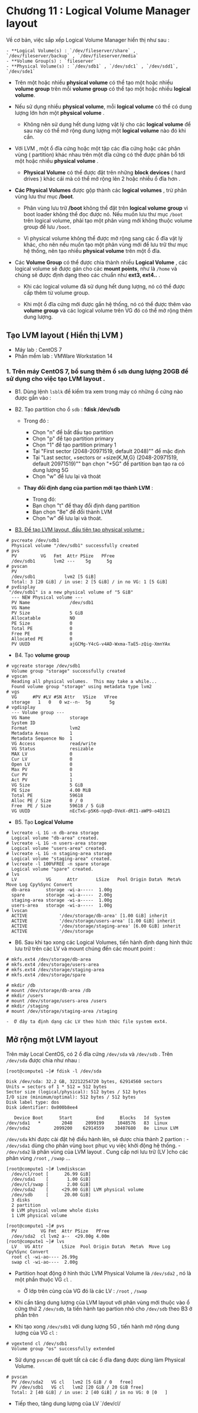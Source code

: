 # Chương 11 : Logical Volume Manager layout

Về cơ bản, việc sắp xếp Logical Volume Manager hiển thị như sau :

	- **Logical Volume(s) : `/dev/fileserver/share` , `/dev/fileserver/backup` , `/dev/fileserver/media`
	- **Volume Group(s) : `fileserver`
	- **Physical Volume(s) : `/dev/sdb1` , `/dev/sdc1` , `/dev/sdd1`, `/dev/sde1`

- Trên một hoặc nhiều **physical volume**	có thể tạo một hoặc nhiều **volume group**
trên mỗi **volume group** có thể tạo một hoặc nhiều **logical volume**.

- Nếu sử dụng nhiều **physical volume**, mỗi **logical volume** có thể có dung lượng lớn hơn một **physical
volume** .

	- Không nên sử dụng hết dung lượng vật lý cho các **logical volume** để sau này có thể mở rộng dung
	lượng một **logical volume** nào đó khi cần.

- Với LVM , một ổ đĩa cứng hoặc một tập các đĩa cứng hoặc các phân vùng ( partition) khác nhau trên một 
đĩa cứng có thể được phân bổ tới một hoặc nhiều **physical volume** .

	- **Physical Volume** có thể được đặt trên những **block devices** ( hard drives ) khác cái mà 
	có thể mở rộng lên 2 hoặc nhiều ổ đĩa hơn .

- **Các Physical Volumes** được gộp thành các **logical volumes** , trừ phân vùng lưu thư mục **/boot**.

	- Phân vùng lưu trữ **/boot** không thể đặt trên **logical volume group** vì boot loader không thể đọc được nó.
	Nếu muốn lưu thư mục `/boot` trên logical volume, phải tạo một phân vùng mới không thuộc volume group để lưu `/boot`.
	
	- Vì physical volume không thể được mở rộng sang các ổ đĩa vật lý khác, cho nên nếu muốn tạo một phân vùng mới để
	lưu trữ thư mục hệ thống, nên tạo nhiều **physical volume** trên một ổ đĩa.
	
- Các **Volume Group** có thể được chia thành nhiều **Logical Volume** , các logical volume sẽ được gán cho các **mount points**,
như là `/home` và chúng sẽ được định dạng theo các chuẩn như **ext3, ext4..** .

	- Khi các logical volume đã sử dụng hết dung lượng, nó có thể được cấp thêm từ volume group. 
	
	- Khi một ổ đĩa cứng mới được gắn hệ thống, nó có thể được thêm vào **volume group**  và các logical volume trên 
	VG đó có thể mở rộng thêm dung lượng.
	
	
## Tạo LVM layout ( Hiển thị LVM )

- Máy lab :  CentOS 7
- Phần mềm lab : VMWare Workstation 14 


### 1. Trên máy CentOS 7, bổ sung thêm ổ `sdb` dung lượng 20GB để sử dụng cho việc tạo LVM layout .

- B1. Dùng lệnh `lsblk` để kiểm tra xem trong máy có những ổ cứng nào được gắn vào :

- B2. Tạo partition cho ổ `sdb` : **fdisk /dev/sdb**

	-  Trong đó : 
		- Chọn "n" để bắt đầu tạo partition
		- Chọn "p" để tạo partition primary
		- Chọn "1" để tạo partition primary 1
		- Tại "First sector (2048-20971519, default 2048)"" để mặc định
		- Tại "Last sector, +sectors or +size{K,M,G} (2048-20971519, default 20971519)"" bạn chọn "+5G" để partition bạn tạo ra có dung lượng 5G
		- Chọn "w" để lưu lại và thoát

	- **Thay đổi định dạng của partion mới tạo thành LVM** :
	
		- Trong đó: 
		- Bạn chọn "t" để thay đổi định dạng partition
		- Bạn chọn "8e" để đổi thành LVM
		- Chọn "w" để lưu lại và thoát.
		
- [B3. Để tạo LVM layout, đầu tiên tạo physical volume :](#b3)

```
# pvcreate /dev/sdb1
  Physical volume "/dev/sdb1" successfully created
# pvs
  PV         VG   Fmt  Attr PSize   PFree
  /dev/sdb1       lvm2 ---    5g 	  5g
# pvscan
  PV
  /dev/sdb1           lvm2 [5 GiB]
  Total: 3 [20 GiB] / in use: 2 [5 GiB] / in no VG: 1 [5 GiB]
# pvdisplay
 "/dev/sdb1" is a new physical volume of "5 GiB"
  --- NEW Physical volume ---
  PV Name               /dev/sdb1
  VG Name
  PV Size               5 GiB
  Allocatable           NO
  PE Size               0
  Total PE              0
  Free PE               0
  Allocated PE          0
  PV UUID               ajGCMg-Y4cG-v4AD-Wxma-TaE5-zQig-XmnYAx
```

- B4. Tạo **volume group**

```
# vgcreate storage /dev/sdb1
  Volume group "storage" successfully created
# vgscan
  Reading all physical volumes.  This may take a while...
  Found volume group "storage" using metadata type lvm2
# vgs
  VG      #PV #LV #SN Attr   VSize   VFree
  storage   1   0   0 wz--n-  5g 	   5g
# vgdisplay
  --- Volume group ---
  VG Name               storage
  System ID
  Format                lvm2
  Metadata Areas        1
  Metadata Sequence No  1
  VG Access             read/write
  VG Status             resizable
  MAX LV                0
  Cur LV                0
  Open LV               0
  Max PV                0
  Cur PV                1
  Act PV                1
  VG Size               5 GiB
  PE Size               4.00 MiB
  Total PE              59618
  Alloc PE / Size       0 / 0
  Free  PE / Size       59618 / 5 GiB
  VG UUID               nEcTxG-p5K6-npqD-OVeX-dRI1-aWP9-o4D1Z1
```

- B5. Tạo **Logical Volume** 

```
# lvcreate -L 1G -n db-area storage
  Logical volume "db-area" created.
# lvcreate -L 1G -n users-area storage
  Logical volume "users-area" created.
# lvcreate -L 1G -n staging-area storage
  Logical volume "staging-area" created.
# lvcreate -l 100%FREE -n spare storage
  Logical volume "spare" created.
# lvs
  LV           VG      Attr       LSize   Pool Origin Data%  Meta%  Move Log Cpy%Sync Convert
  db-area      storage -wi-a-----  1.00g
  spare        storage -wi-a-----  2.00g
  staging-area storage -wi-a-----  1.00g
  users-area   storage -wi-a-----  1.00g
# lvscan
  ACTIVE            '/dev/storage/db-area' [1.00 GiB] inherit
  ACTIVE            '/dev/storage/users-area' [1.00 GiB] inherit
  ACTIVE            '/dev/storage/staging-area' [6.00 GiB] inherit
  ACTIVE            '/dev/storage
```

- B6. Sau khi tạo xong các Logical Volumes, tiến hành định dạng hình thức lưu trữ trên các LV và mount 
chúng đến các mount point :

```
# mkfs.ext4 /dev/storage/db-area
# mkfs.ext4 /dev/storage/users-area
# mkfs.ext4 /dev/storage/staging-area
# mkfs.ext4 /dev/storage/spare

# mkdir /db
# mount /dev/storage/db-area /db
# mkdir /users
# mount /dev/storage/users-area /users
# mkdir /staging
# mount /dev/storage/staging-area /staging
```

	-  Ở đây ta định dạng các LV theo hình thức file system ext4.
	
## Mở rộng một LVM layout 

Trên máy Local CentOS, có 2 ổ đĩa cứng `/dev/sda` và `/dev/sdb` . Trên `/dev/sda` được chia như nhau :

```
[root@compute1 ~]# fdisk -l /dev/sda

Disk /dev/sda: 32.2 GB, 32212254720 bytes, 62914560 sectors
Units = sectors of 1 * 512 = 512 bytes
Sector size (logical/physical): 512 bytes / 512 bytes
I/O size (minimum/optimal): 512 bytes / 512 bytes
Disk label type: dos
Disk identifier: 0x000b8ee4

   Device Boot      Start         End      Blocks   Id  System
/dev/sda1   *        2048     2099199     1048576   83  Linux
/dev/sda2         2099200    62914559    30407680   8e  Linux LVM
```

`/dev/sda` khi được cài đặt hệ điều hành lên, sẽ được chia thành 2 partion :
	- `/dev/sda1` dùng cho phân vùng `boot` phục vụ việc khởi động hệ thống. 
	- `/dev/sda2` là phân vùng của LVM layout . Cung cấp nơi lưu trữ (LV )cho các phân vùng `/root` , `/swap` ...

```
[root@compute1 ~]# lvmdiskscan
  /dev/cl/root [      26.99 GiB]
  /dev/sda1    [       1.00 GiB]
  /dev/cl/swap [       2.00 GiB]
  /dev/sda2    [     <29.00 GiB] LVM physical volume
  /dev/sdb     [      20.00 GiB]  
  3 disks
  2 partition
  0 LVM physical volume whole disks
  1 LVM physical volume
```

```
[root@compute1 ~]# pvs
  PV         VG Fmt  Attr PSize   PFree
  /dev/sda2  cl lvm2 a--  <29.00g 4.00m
[root@compute1 ~]# lvs
  LV   VG Attr       LSize  Pool Origin Data%  Meta%  Move Log                                                                                                        Cpy%Sync Convert
  root cl -wi-ao---- 26.99g                                                                                                                                          
  swap cl -wi-ao----  2.00g                                                                                                                                          
```

- Partition hoạt động ở hình thức LVM Physical Volume là `/dev/sda2` , nó là một phần thuộc 
VG `cl` . 
	
	- Ở lớp trên cùng của VG đó là các LV : `/root` , `/swap` 
	
- Khi cần tăng dung lượng của LVM layout với phân vùng mới thuộc vào ổ cứng thứ 2 `/dev/sdb`, ta tiến
hành tạo partion nhỏ cho `/dev/sdb` theo <a name="b3"> B3 ở phần trên </a>

- Khi tạo xong `/dev/sdb1` với dung lượng 5G , tiến hành mở rộng dung lượng của VG `cl` :

```
# vgextend cl /dev/sdb1
  Volume group "os" successfully extended
```

- Sử dụng `pvscan` để quét tất cả các ổ đĩa đang được dùng làm Physical Volume. 

```
# pvscan
  PV /dev/sda2   VG cl   lvm2 [5 GiB / 0   free]
  PV /dev/sdb1   VG cl   lvm2 [20 GiB / 20 GiB free]
  Total: 2 [40 GiB] / in use: 2 [40 GiB] / in no VG: 0 [0   ]
```
- Tiếp theo, tăng dung lượng của LV `/dev/cl/